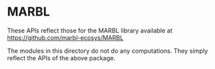 MARBL
=====

These APIs reflect those for the MARBL library available at https://github.com/marbl-ecosys/MARBL

The modules in this directory do not do any computations. They simply reflect the APIs of the above package.
